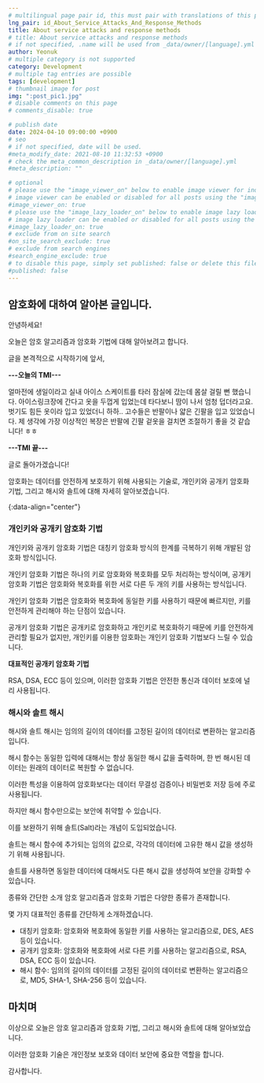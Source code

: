 ```yaml
---
# multilingual page pair id, this must pair with translations of this page. (This name must be unique)
lng_pair: id_About_Service_Attacks_And_Response_Methods
title: About service attacks and response methods
# title: About service attacks and response methods
# if not specified, .name will be used from _data/owner/[language].yml
author: Yeonuk
# multiple category is not supported
category: Development
# multiple tag entries are possible
tags: [development]
# thumbnail image for post
img: ":post_pic1.jpg"
# disable comments on this page
# comments_disable: true

# publish date
date: 2024-04-10 09:00:00 +0900
# seo
# if not specified, date will be used.
#meta_modify_date: 2021-08-10 11:32:53 +0900
# check the meta_common_description in _data/owner/[language].yml
#meta_description: ""

# optional
# please use the "image_viewer_on" below to enable image viewer for individual pages or posts (_posts/ or [language]/_posts folders).
# image viewer can be enabled or disabled for all posts using the "image_viewer_posts: true" setting in _data/conf/main.yml.
#image_viewer_on: true
# please use the "image_lazy_loader_on" below to enable image lazy loader for individual pages or posts (_posts/ or [language]/_posts folders).
# image lazy loader can be enabled or disabled for all posts using the "image_lazy_loader_posts: true" setting in _data/conf/main.yml.
#image_lazy_loader_on: true
# exclude from on site search
#on_site_search_exclude: true
# exclude from search engines
#search_engine_exclude: true
# to disable this page, simply set published: false or delete this file
#published: false
---
```


<!-- outline-start -->

## 암호화에 대하여 알아본 글입니다.

안녕하세요!

오늘은 암호 알고리즘과 암호화 기법에 대해 알아보려고 합니다.

글을 본격적으로 시작하기에 앞서,

**---오늘의 TMI---**

얼마전에 생일이라고 실내 아이스 스케이트를 타러 잠실에 갔는데 몸살 걸릴 뻔 했습니다. 아이스링크장에 간다고 옷을 두껍게 입었는데 타다보니 땀이 나서 엄청 덥더라고요. 벗기도 힘든 옷이라 입고 있었더니 하하.. 고수들은 반팔이나 얇은 긴팔을 입고 있었습니다. 제 생각에 가장 이상적인 복장은 반팔에 긴팔 겉옷을 걸치면 조절하기 좋을 것 같습니다! ㅎㅎ

**---TMI 끝---**

글로 돌아가겠습니다!

암호화는 데이터를 안전하게 보호하기 위해 사용되는 기술로, 개인키와 공개키 암호화 기법, 그리고 해시와 솔트에 대해 자세히 알아보겠습니다.

{:data-align="center"}

<!-- outline-end -->

### 개인키와 공개키 암호화 기법

개인키와 공개키 암호화 기법은 대칭키 암호화 방식의 한계를 극복하기 위해 개발된 암호화 방식입니다.

개인키 암호화 기법은 하나의 키로 암호화와 복호화를 모두 처리하는 방식이며, 공개키 암호화 기법은 암호화와 복호화를 위한 서로 다른 두 개의 키를 사용하는 방식입니다.

개인키 암호화 기법은 암호화와 복호화에 동일한 키를 사용하기 때문에 빠르지만, 키를 안전하게 관리해야 하는 단점이 있습니다.

공개키 암호화 기법은 공개키로 암호화하고 개인키로 복호화하기 때문에 키를 안전하게 관리할 필요가 없지만, 개인키를 이용한 암호화는 개인키 암호화 기법보다 느릴 수 있습니다.

**대표적인 공개키 암호화 기법**

RSA, DSA, ECC 등이 있으며, 이러한 암호화 기법은 안전한 통신과 데이터 보호에 널리 사용됩니다.

### 해시와 솔트 해시

해시와 솔트 해시는 임의의 길이의 데이터를 고정된 길이의 데이터로 변환하는 알고리즘입니다.

해시 함수는 동일한 입력에 대해서는 항상 동일한 해시 값을 출력하며, 한 번 해시된 데이터는 원래의 데이터로 복원할 수 없습니다.

이러한 특성을 이용하여 암호화보다는 데이터 무결성 검증이나 비밀번호 저장 등에 주로 사용됩니다.

하지만 해시 함수만으로는 보안에 취약할 수 있습니다.

이를 보완하기 위해 솔트(Salt)라는 개념이 도입되었습니다.

솔트는 해시 함수에 추가되는 임의의 값으로, 각각의 데이터에 고유한 해시 값을 생성하기 위해 사용됩니다.

솔트를 사용하면 동일한 데이터에 대해서도 다른 해시 값을 생성하여 보안을 강화할 수 있습니다.

종류와 간단한 소개 암호 알고리즘과 암호화 기법은 다양한 종류가 존재합니다.

몇 가지 대표적인 종류를 간단하게 소개하겠습니다.

- 대칭키 암호화: 암호화와 복호화에 동일한 키를 사용하는 알고리즘으로, DES, AES 등이 있습니다.
- 공개키 암호화: 암호화와 복호화에 서로 다른 키를 사용하는 알고리즘으로, RSA, DSA, ECC 등이 있습니다.
- 해시 함수: 임의의 길이의 데이터를 고정된 길이의 데이터로 변환하는 알고리즘으로, MD5, SHA-1, SHA-256 등이 있습니다.

## 마치며

이상으로 오늘은 암호 알고리즘과 암호화 기법, 그리고 해시와 솔트에 대해 알아보았습니다.

이러한 암호화 기술은 개인정보 보호와 데이터 보안에 중요한 역할을 합니다.

감사합니다.
